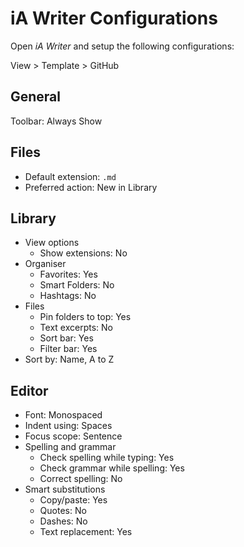 # iA Writer Configurations

Open *iA Writer* and setup the following configurations:

View > Template > GitHub

## General

Toolbar: Always Show

## Files

- Default extension: `.md`
- Preferred action: New in Library

## Library

- View options
  - Show extensions: No
- Organiser
  - Favorites: Yes
  - Smart Folders: No 
  - Hashtags: No 
- Files
  - Pin folders to top: Yes 
  - Text excerpts: No 
  - Sort bar: Yes 
  - Filter bar: Yes 
- Sort by: Name, A to Z

## Editor

- Font: Monospaced
- Indent using: Spaces
- Focus scope: Sentence
- Spelling and grammar
  - Check spelling while typing: Yes
  - Check grammar while spelling: Yes
  - Correct spelling: No
- Smart substitutions
  - Copy/paste: Yes
  - Quotes: No
  - Dashes: No
  - Text replacement: Yes
